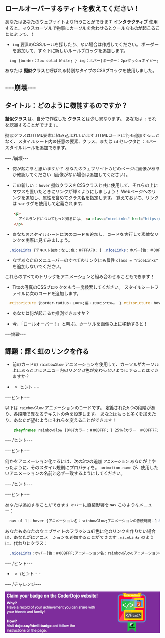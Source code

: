 ## ロールオーバーするティトを教えてください！

あなたはあなたのウェブサイトより行うことができます **インタラクティブ** 使用すると、マウスカーソルで物事にカーソルを合わせるとクールなものが起こることによって、！

+ `img` 要素のCSSルールを探したり、ない場合は作成してください。 ボーダーを追加して、すぐ下に新しいルールブロックを追加します。

```css
  img {border：2px solid White; } img：ホバー{ボーダー：2pxダッシュネイビー; }
```

あなたは **擬似クラス**と呼ばれる特別なタイプのCSSブロックを使用しました。

## \---崩壊\---

## タイトル：どのように機能するのですか？

**擬似クラス** は、自分で作成した **クラス** とは少し異なります。 あなたは `：`それを認識することができます。

擬似クラスはHTML要素に組み込まれています.HTMLコードに何も追加することなく、スタイルシート内の任意の要素、クラス、または `id` セレクタに `：ホバー` スタイルルールを追加できます。

\--- /崩壊\---

+ 何が起こると思いますか？ あなたのウェブサイトのどのページに画像があるか確認してください（画像がない場合は追加してください）。

+ この新しい `：hover` 擬似クラスをCSSクラスと共に使用して、それらの上にマウスを置いたときにリンクが輝くようにしましょう！ Webページへのリンクを追加し、属性を含めてクラス名を指定します。 覚えておいて、リンクは `<a>` タグを使用して定義されます。

```html
    <p>
      アイルランドについてもっと知るには、 <a class="niceLinks" href="https://en.wikipedia.org/wiki/Ireland">ウィキペディア</a> ページをご覧ください！
    </p>
```

+ あなたのスタイルシートに次のコードを追加し、コードを実行して素敵なリンクを実際に見てみましょう。

```css
  .niceLinks {テキスト装飾：なし;色：＃FFFAF0; } .niceLinks：ホバー{色：＃00FF7F; }
```

+ なぜあなたのメニューバーのすべてのリンクにも属性 `class = "niceLinks"` を追加しないでください。

これらのすべてのトリックをアニメーションと組み合わせることもできます！

+ Titoの写真のCSSブロックをもう一度検索してください。 スタイルシートファイルに次のコードを追加します。

```css
  #titoPicture {border-radius：100％;幅：100ピクセル。 } #titoPicture：hover {アニメーション名：rollOver;アニメーション期間：1秒;アニメーション反復回数：1; } @keyframes rollOver {0％{transform：rotate（0deg）; } 100％{変換：回転（-360度）; }}
```

+ あなたは何が起こるか推測できますか？

+ 今、「ロールオーバー！」と叫ぶ。カーソルを画像の上に移動すると！

\---挑戦\---

## 課題：輝く虹のリンクを作る

+ 前のカードの `rainbowGlow` アニメーションを使用して、カーソルがカーソル上にあるときにメニュー内のリンクの色が変わらないようにすることはできますか？

- - ヒント - -

\---ヒント\---

以下は `rainbowGlow` アニメーションのコードです。 定義された5つの段階があり、各段階で異なるテキストの色を設定します。 あなたはもっと多くを加えたり、あなたが望むようにそれらを変えることができます！

```css
    @keyframes rainbowGlow {0％{カラー：＃00BFFF; } 25％{カラー：＃00FF7F; } 50％{カラー：#eeeeaf; } 75％{color：#eeafee; } 100％{カラー：＃00BFFF; }}
```

\--- /ヒント\---

\---ヒント\---

何かをアニメーション化するには、次の3つの追加 `アニメーション` あなたが上やったように、そのスタイル規則にプロパティを。 `animation-name` が、使用したいアニメーションの名前と必ず一致するようにしてください。

\--- /ヒント\---

\---ヒント\---

あなたは追加することができます `ホバー` に直接影響を `NAV` このようなメニュー：

```css
  nav ul li：hover {アニメーション名：rainbowGlow;アニメーションの持続時間：1.5秒;アニメーション反復カウント：無限; }
```

あなたもあなたのウェブサイトのフラッシュ虹色に他のリンクを作りたい場合は、あなたがにアニメーションを追加することができます `.niceLinks` のように、代わりにクラス：

```css
  .niceLinks：ホバー{色：＃00BFFF;アニメーション名：rainbowGlow;アニメーションの持続時間：1.5秒;アニメーション反復カウント：無限; }
```

\--- /ヒント\---

- - /ヒント - -

\--- /チャレンジ\---

![](images/badge-footer-image-html-intermed.png)